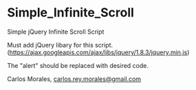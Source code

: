 Simple_Infinite_Scroll
======================

Simple jQuery Infinite Scroll Script

Must add jQuery libary for this script. (https://ajax.googleapis.com/ajax/libs/jquery/1.8.3/jquery.min.js)

The "alert" should be replaced with desired code.


Carlos Morales, carlos.rey.morales@gmail.com
